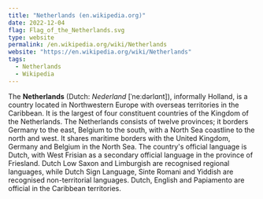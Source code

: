 ```yaml
---
title: "Netherlands (en.wikipedia.org)"
date: 2022-12-04
flag: Flag_of_the_Netherlands.svg
type: website
permalink: /en.wikipedia.org/wiki/Netherlands
website: "https://en.wikipedia.org/wiki/Netherlands"
tags:
  - Netherlands
  - Wikipedia
---
```

The **Netherlands** (Dutch: *Nederland* [ˈneːdərlɑnt]), informally Holland, is a country located in Northwestern Europe with overseas territories in the Caribbean. It is the largest of four constituent countries of the Kingdom of the Netherlands. The Netherlands consists of twelve provinces; it borders Germany to the east, Belgium to the south, with a North Sea coastline to the north and west. It shares maritime borders with the United Kingdom, Germany and Belgium in the North Sea. The country's official language is Dutch, with West Frisian as a secondary official language in the province of Friesland. Dutch Low Saxon and Limburgish are recognised regional languages, while Dutch Sign Language, Sinte Romani and Yiddish are recognised non-territorial languages. Dutch, English and Papiamento are official in the Caribbean territories.